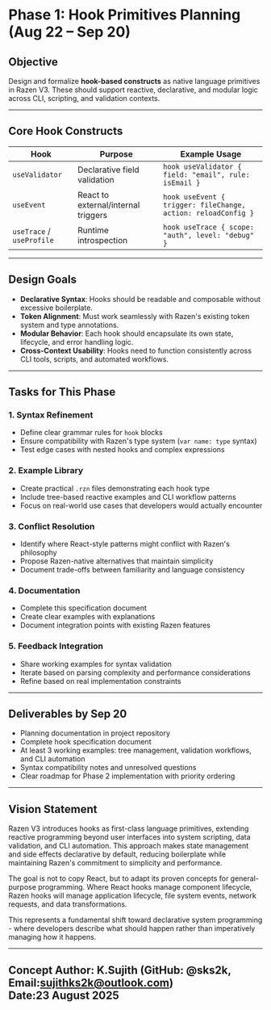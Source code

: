 # Phase 1: Hook Primitives Planning (Aug 22 – Sep 20)

## Objective
Design and formalize **hook-based constructs** as native language primitives in Razen V3. These should support reactive, declarative, and modular logic across CLI, scripting, and validation contexts.

***

## Core Hook Constructs

| Hook         | Purpose                          | Example Usage                                                  |
|--------------|----------------------------------|----------------------------------------------------------------|
| `useValidator` | Declarative field validation     | `hook useValidator { field: "email", rule: isEmail }`          |
| `useEvent`     | React to external/internal triggers | `hook useEvent { trigger: fileChange, action: reloadConfig }`  |
| `useTrace` / `useProfile` | Runtime introspection | `hook useTrace { scope: "auth", level: "debug" }`              |

***

## Design Goals

- **Declarative Syntax**: Hooks should be readable and composable without excessive boilerplate.
- **Token Alignment**: Must work seamlessly with Razen's existing token system and type annotations.
- **Modular Behavior**: Each hook should encapsulate its own state, lifecycle, and error handling logic.
- **Cross-Context Usability**: Hooks need to function consistently across CLI tools, scripts, and automated workflows.

***

## Tasks for This Phase

### 1. Syntax Refinement
   - Define clear grammar rules for `hook` blocks
   - Ensure compatibility with Razen's type system (`var name: type` syntax)
   - Test edge cases with nested hooks and complex expressions

### 2. Example Library
   - Create practical `.rzn` files demonstrating each hook type
   - Include tree-based reactive examples and CLI workflow patterns
   - Focus on real-world use cases that developers would actually encounter

### 3. Conflict Resolution
   - Identify where React-style patterns might conflict with Razen's philosophy
   - Propose Razen-native alternatives that maintain simplicity
   - Document trade-offs between familiarity and language consistency

### 4. Documentation
   - Complete this specification document
   - Create clear examples with explanations
   - Document integration points with existing Razen features

### 5. Feedback Integration
   - Share working examples for syntax validation
   - Iterate based on parsing complexity and performance considerations
   - Refine based on real implementation constraints

***

## Deliverables by Sep 20

- Planning documentation in project repository
- Complete hook specification document
- At least 3 working examples: tree management, validation workflows, and CLI automation
- Syntax compatibility notes and unresolved questions
- Clear roadmap for Phase 2 implementation with priority ordering

***

## Vision Statement

Razen V3 introduces hooks as first-class language primitives, extending reactive programming beyond user interfaces into system scripting, data validation, and CLI automation. This approach makes state management and side effects declarative by default, reducing boilerplate while maintaining Razen's commitment to simplicity and performance.

The goal is not to copy React, but to adapt its proven concepts for general-purpose programming. Where React hooks manage component lifecycle, Razen hooks will manage application lifecycle, file system events, network requests, and data transformations.

This represents a fundamental shift toward declarative system programming - where developers describe what should happen rather than imperatively managing how it happens.

---
Concept Author: K.Sujith (GitHub: @sks2k, Email:sujithks2k@outlook.com)  
Date:23 August 2025
---
